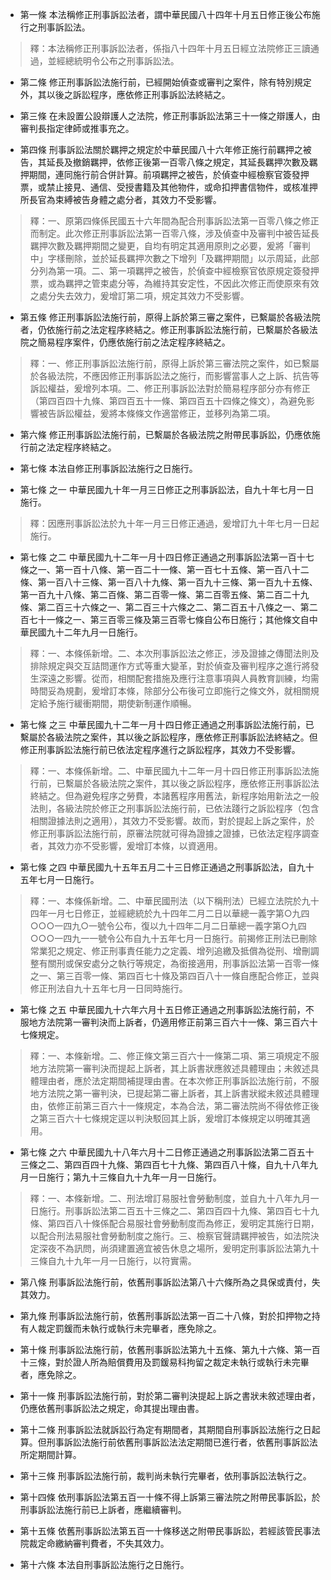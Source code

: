 * 第一條 本法稱修正刑事訴訟法者，謂中華民國八十四年十月五日修正後公布施行之刑事訴訟法。

> 釋：本法稱修正刑事訴訟法者，係指八十四年十月五日經立法院修正三讀通過，並經總統明令公布之刑事訴訟法。

* 第二條 修正刑事訴訟法施行前，已經開始偵查或審判之案件，除有特別規定外，其以後之訴訟程序，應依修正刑事訴訟法終結之。

* 第三條 在未設置公設辯護人之法院，修正刑事訴訟法第三十一條之辯護人，由審判長指定律師或推事充之。

* 第四條 刑事訴訟法關於羈押之規定於中華民國八十六年修正施行前羈押之被告，其延長及撤銷羈押，依修正後第一百零八條之規定，其延長羈押次數及羈押期間，連同施行前合併計算。前項羈押之被告，於偵查中經檢察官簽發押票，或禁止接見、通信、受授書籍及其他物件，或命扣押書信物件，或核准押所長官為束縛被告身體之處分者，其效力不受影響。

> 釋：一、原第四條係民國五十六年間為配合刑事訴訟法第一百零八條之修正而制定。此次修正刑事訴訟法第一百零八條，涉及偵查中及審判中被告延長羈押次數及羈押期間之變更，自均有明定其適用原則之必要，爰將「審判中」字樣刪除，並於延長羈押次數之下增列「及羈押期間」以示周延，此部分列為第一項。二、第一項羈押之被告，於偵查中經檢察官依原規定簽發押票，或為羈押之管束處分等，為維持其安定性，不因此次修正而使原來有效之處分失去效力，爰增訂第二項，規定其效力不受影響。

* 第五條 修正刑事訴訟法施行前，原得上訴於第三審之案件，已繫屬於各級法院者，仍依施行前之法定程序終結之。修正刑事訴訟法施行前，已繫屬於各級法院之簡易程序案件，仍應依施行前之法定程序終結之。

> 釋：一、修正刑事訴訟法施行前，原得上訴於第三審法院之案件，如已繫屬於各級法院，不應因修正刑事訴訟法之施行，而影響當事人之上訴、抗告等訴訟權益，爰增列本項。二、修正刑事訴訟法對於簡易程序部分亦有修正（第四百四十九條、第四百五十一條、第四百五十四條之條文），為避免影響被告訴訟權益，爰將本條條文作適當修正，並移列為第二項。

* 第六條 修正刑事訴訟法施行前，已繫屬於各級法院之附帶民事訴訟，仍應依施行前之法定程序終結之。

* 第七條 本法自修正刑事訴訟法施行之日施行。

* 第七條 之一 中華民國九十年一月三日修正之刑事訴訟法，自九十年七月一日施行。

> 釋：因應刑事訴訟法於九十年一月三日修正通過，爰增訂九十年七月一日起施行。

* 第七條 之二 中華民國九十二年一月十四日修正通過之刑事訴訟法第一百十七條之一、第一百十八條、第一百二十一條、第一百七十五條、第一百八十二條、第一百八十三條、第一百八十九條、第一百九十三條、第一百九十五條、第一百九十八條、第二百條、第二百零一條、第二百零五條、第二百二十九條、第二百三十六條之一、第二百三十六條之二、第二百五十八條之一、第二百七十一條之一、第三百零三條及第三百零七條自公布日施行；其他條文自中華民國九十二年九月一日施行。

> 釋：一、本條係新增。二、本次刑事訴訟法之修正，涉及證據之傳聞法則及排除規定與交互詰問運作方式等重大變革，對於偵查及審判程序之進行將發生深遠之影響。從而，相關配套措施及應行注意事項與人員教育訓練，均需時間妥為規劃，爰增訂本條，除部分公布後可立即施行之條文外，就相關規定給予施行緩衝期間，期使新制運作順暢。

* 第七條 之三 中華民國九十二年一月十四日修正通過之刑事訴訟法施行前，已繫屬於各級法院之案件，其以後之訴訟程序，應依修正刑事訴訟法終結之。但修正刑事訴訟法施行前已依法定程序進行之訴訟程序，其效力不受影響。

> 釋：一、本條係新增。二、中華民國九十二年一月十四日修正刑事訴訟法施行前，已繫屬於各級法院之案件，其以後之訴訟程序，應依修正刑事訴訟法終結之。但為避免程序之勞費，本諸舊程序用舊法，新程序始用新法之一般法則，各級法院於修正之刑事訴訟法施行前，已依法踐行之訴訟程序（包含相關證據法則之適用），其效力不受影響。故而，對於提起上訴之案件，於修正刑事訴訟法施行前，原審法院就可得為證據之證據，已依法定程序調查者，其效力亦不受影響，爰增訂本條，以資適用。

* 第七條 之四 中華民國九十五年五月二十三日修正通過之刑事訴訟法，自九十五年七月一日施行。

> 釋：一、本條係新增。二、中華民國刑法（以下稱刑法）已經立法院於九十四年一月七日修正，並經總統於九十四年二月二日以華總一義字第○九四○○○一四九○一號令公布，復以九十四年二月二日華總一義字第○九四○○○一四九一一號令公布自九十五年七月一日施行。前揭修正刑法已刪除常業犯之規定、修正刑事責任能力之定義、增列追繳及抵償為從刑、增刪調整有關刑或保安處分之執行等規定，為銜接適用，刑事訴訟法第一百零一條之一、第三百零一條、第四百七十條及第四百八十一條自應配合修正，並與修正刑法自九十五年七月一日同時施行。

* 第七條 之五 中華民國九十六年六月十五日修正通過之刑事訴訟法施行前，不服地方法院第一審判決而上訴者，仍適用修正前第三百六十一條、第三百六十七條規定。

> 釋：一、本條新增。二、修正條文第三百六十一條第二項、第三項規定不服地方法院第一審判決而提起上訴者，其上訴書狀應敘述具體理由；未敘述具體理由者，應於法定期間補提理由書。在本次修正刑事訴訟法施行前，不服地方法院之第一審判決，已提起第二審上訴者，其上訴書狀縱未敘述具體理由，依修正前第三百六十一條規定，本為合法，第二審法院尚不得依修正後之第三百六十七條規定逕以判決駁回其上訴，爰增訂本條規定以明確其適用。

* 第七條 之六 中華民國九十八年六月十二日修正通過之刑事訴訟法第二百五十三條之二、第四百四十九條、第四百七十九條、第四百八十條，自九十八年九月一日施行；第九十三條自九十九年一月一日施行。

> 釋：一、本條新增。二、刑法增訂易服社會勞動制度，並自九十八年九月一日施行。刑事訴訟法第二百五十三條之二、第四百四十九條、第四百七十九條、第四百八十條係配合易服社會勞動制度而為修正，爰明定其施行日期，以配合刑法易服社會勞動制度之施行。三、檢察官聲請羈押被告，如法院決定深夜不為訊問，尚須建置適宜被告休息之場所，爰明定刑事訴訟法第九十三條自九十九年一月一日施行，以符實需。

* 第八條 刑事訴訟法施行前，依舊刑事訴訟法第八十六條所為之具保或責付，失其效力。

* 第九條 刑事訴訟法施行前，依舊刑事訴訟法第一百二十八條，對於扣押物之持有人裁定罰鍰而未執行或執行未完畢者，應免除之。

* 第十條 刑事訴訟法施行前，依舊刑事訴訟法第九十五條、第九十六條、第一百十三條，對於證人所為賠償費用及罰鍰易科拘留之裁定未執行或執行未完畢者，應免除之。

* 第十一條 刑事訴訟法施行前，對於第二審判決提起上訴之書狀未敘述理由者，仍應依舊刑事訴訟法之規定，命其提出理由書。

* 第十二條 刑事訴訟法就訴訟行為定有期間者，其期間自刑事訴訟法施行之日起算。但刑事訴訟法施行前依舊刑事訴訟法法定期間已進行者，依舊刑事訴訟法所定期間計算。

* 第十三條 刑事訴訟法施行前，裁判尚未執行完畢者，依刑事訴訟法執行之。

* 第十四條 依刑事訴訟法第五百一十條不得上訴第三審法院之附帶民事訴訟，於刑事訴訟法施行前已上訴者，應繼續審判。

* 第十五條 依舊刑事訴訟法第五百一十條移送之附帶民事訴訟，若經該管民事法院裁定命繳納審判費者，不失其效力。

* 第十六條 本法自刑事訴訟法施行之日施行。

